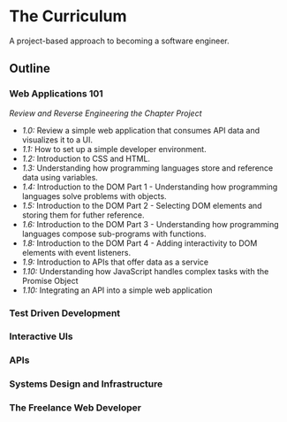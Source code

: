 # The Curriculum
A project-based approach to becoming a software engineer.

## Outline

### Web Applications 101

*Review and Reverse Engineering the Chapter Project*
- *1.0:* Review a simple web application that consumes API data and visualizes it to a UI.
- *1.1:* How to set up a simple developer environment.
- *1.2:* Introduction to CSS and HTML.
- *1.3:* Understanding how programming languages store and reference data using variables.
- *1.4:* Introduction to the DOM Part 1 - Understanding how programming languages solve problems with objects. 
- *1.5:* Introduction to the DOM Part 2 - Selecting DOM elements and storing them for futher reference.
- *1.6:* Introduction to the DOM Part 3 - Understanding how programming languages compose sub-programs with functions.
- *1.8:* Introduction to the DOM Part 4 - Adding interactivity to DOM elements with event listeners.
- *1.9:* Introduction to APIs that offer data as a service
- *1.10:* Understanding how JavaScript handles complex tasks with the Promise Object
- *1.10:* Integrating an API into a simple web application


### Test Driven Development

### Interactive UIs

### APIs

### Systems Design and Infrastructure

### The Freelance Web Developer
